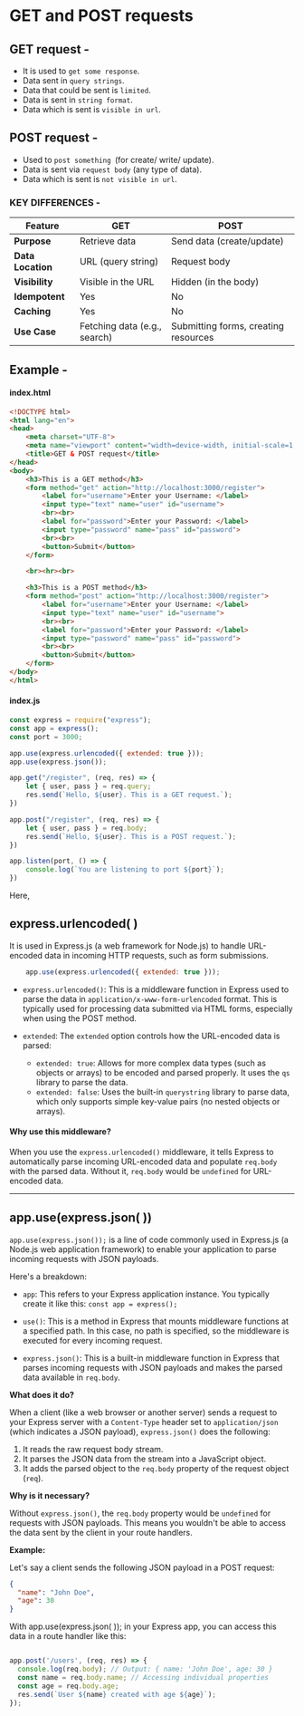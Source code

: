 # GET and POST requests

## GET request -
* It is used to `get some response`.
* Data sent in `query strings`.
* Data that could be sent is `limited`.
* Data is sent in `string format`.
* Data which is sent is `visible in url`.

## POST request - 
* Used to `post something `(for create/ write/ update).
* Data is sent via `request body` (any type of data).
* Data which is sent is `not visible in url`.

### KEY DIFFERENCES - 

| Feature              | GET                            | POST                           |
|----------------------|--------------------------------|--------------------------------|
| **Purpose**           | Retrieve data                 | Send data (create/update)      |
| **Data Location**     | URL (query string)             | Request body                  |
| **Visibility**        | Visible in the URL            | Hidden (in the body)          |
| **Idempotent**        | Yes                            | No                             |
| **Caching**           | Yes                            | No                             |
| **Use Case**          | Fetching data (e.g., search)   | Submitting forms, creating resources |

## Example - 

#### index.html
```html
<!DOCTYPE html>
<html lang="en">
<head>
    <meta charset="UTF-8">
    <meta name="viewport" content="width=device-width, initial-scale=1.0">
    <title>GET & POST request</title>
</head>
<body>
    <h3>This is a GET method</h3>
    <form method="get" action="http://localhost:3000/register">
        <label for="username">Enter your Username: </label>
        <input type="text" name="user" id="username">
        <br><br>
        <label for="password">Enter your Password: </label>
        <input type="password" name="pass" id="password">
        <br><br>
        <button>Submit</button>
    </form>

    <br><hr><br>

    <h3>This is a POST method</h3>
    <form method="post" action="http://localhost:3000/register">
        <label for="username">Enter your Username: </label>
        <input type="text" name="user" id="username">
        <br><br>
        <label for="password">Enter your Password: </label>
        <input type="password" name="pass" id="password">
        <br><br>
        <button>Submit</button>
    </form>
</body>
</html>
```
#### index.js
```javascript
const express = require("express");
const app = express();
const port = 3000;

app.use(express.urlencoded({ extended: true }));
app.use(express.json());

app.get("/register", (req, res) => {
    let { user, pass } = req.query;
    res.send(`Hello, ${user}. This is a GET request.`);
})

app.post("/register", (req, res) => {
    let { user, pass } = req.body;
    res.send(`Hello, ${user}. This is a POST request.`);
})

app.listen(port, () => {
    console.log(`You are listening to port ${port}`);
})
```
Here,

## express.urlencoded( )

It is used in Express.js (a web framework for Node.js) to handle URL-encoded data in incoming HTTP requests, such as form submissions.

```javascript
    app.use(express.urlencoded({ extended: true }));
```

*   `express.urlencoded()`: This is a middleware function in Express used to parse the data in `application/x-www-form-urlencoded` format. This is typically used for processing data submitted via HTML forms, especially when using the POST method.

*   `extended`: The `extended` option controls how the URL-encoded data is parsed:

    *   `extended: true`: Allows for more complex data types (such as objects or arrays) to be encoded and parsed properly. It uses the `qs` library to parse the data.
    *   `extended: false`: Uses the built-in `querystring` library to parse data, which only supports simple key-value pairs (no nested objects or arrays).

#### Why use this middleware?

When you use the `express.urlencoded()` middleware, it tells Express to automatically parse incoming URL-encoded data and populate `req.body` with the parsed data. Without it, `req.body` would be `undefined` for URL-encoded data.

___
## app.use(express.json( ))

`app.use(express.json());` is a line of code commonly used in Express.js (a Node.js web application framework) to enable your application to parse incoming requests with JSON payloads.

Here's a breakdown:

*   `app`: This refers to your Express application instance. You typically create it like this: `const app = express();`

*   `use()`: This is a method in Express that mounts middleware functions at a specified path. In this case, no path is specified, so the middleware is executed for every incoming request.

*   `express.json()`: This is a built-in middleware function in Express that parses incoming requests with JSON payloads and makes the parsed data available in `req.body`.

**What does it do?**

When a client (like a web browser or another server) sends a request to your Express server with a `Content-Type` header set to `application/json` (which indicates a JSON payload), `express.json()` does the following:

1.  It reads the raw request body stream.
2.  It parses the JSON data from the stream into a JavaScript object.
3.  It adds the parsed object to the `req.body` property of the request object (`req`).

**Why is it necessary?**

Without `express.json()`, the `req.body` property would be `undefined` for requests with JSON payloads. This means you wouldn't be able to access the data sent by the client in your route handlers.

**Example:**

Let's say a client sends the following JSON payload in a POST request:

```json
{
  "name": "John Doe",
  "age": 30
}
```

With app.use(express.json( )); in your Express app, you can access this data in a route handler like this:

```javaScript

app.post('/users', (req, res) => {
  console.log(req.body); // Output: { name: 'John Doe', age: 30 }
  const name = req.body.name; // Accessing individual properties
  const age = req.body.age;
  res.send(`User ${name} created with age ${age}`);
});
```
